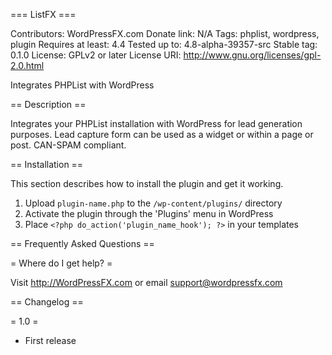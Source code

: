 === ListFX ===

Contributors: WordPressFX.com
Donate link: N/A
Tags: phplist, wordpress, plugin
Requires at least: 4.4
Tested up to: 4.8-alpha-39357-src
Stable tag: 0.1.0
License: GPLv2 or later
License URI: http://www.gnu.org/licenses/gpl-2.0.html

Integrates PHPList with WordPress

== Description ==

Integrates your PHPList installation with WordPress for lead generation purposes.  Lead capture form can be used as a widget or within a page or post.  CAN-SPAM compliant.

== Installation ==

This section describes how to install the plugin and get it working.

1. Upload `plugin-name.php` to the `/wp-content/plugins/` directory
1. Activate the plugin through the 'Plugins' menu in WordPress
1. Place `<?php do_action('plugin_name_hook'); ?>` in your templates

== Frequently Asked Questions ==

= Where do I get help? =

Visit http://WordPressFX.com or email support@wordpressfx.com

== Changelog ==

= 1.0 =
* First release

